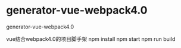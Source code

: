 # generator-vue-webpack4.0
generator-vue-webpack4.0

vue结合webpack4.0的项目脚手架
npm install
npm start
npm run build
